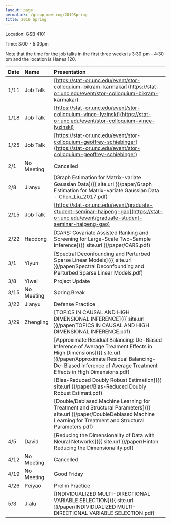 ```yaml
---
layout: page
permalink: /group_meeting/2019Spring
title: 2019 Spring
---
```


Location: GSB 4101 

Time: 3:00 - 5:00pm


Note that the time for the job talks in the first three weeks is 3:30 pm - 4:30 pm and the location is Hanes 120.

| Date    | Name       | Presentation |
| :----   | :----------|:--------     |
| 1/11    | Job Talk   | [https://stat-or.unc.edu/event/stor-colloquium-bikram-karmakar](https://stat-or.unc.edu/event/stor-colloquium-bikram-karmakar) |
| 1/18    | Job Talk   |  [https://stat-or.unc.edu/event/stor-colloquium-vince-lyzinski](https://stat-or.unc.edu/event/stor-colloquium-vince-lyzinski) |
| 1/25    | Job Talk | [https://stat-or.unc.edu/event/stor-colloquium-geoffrey-schiebinger](https://stat-or.unc.edu/event/stor-colloquium-geoffrey-schiebinger) |
| 2/1    | No Meeting | Cancelled | 
| 2/8    |  Jianyu |[Graph Estimation for Matrix-variate Gaussian Data]({{ site.url }}/paper/Graph Estimation for Matrix-variate Gaussian Data - Chen_Liu_2017.pdf)   |
| 2/15    | Job Talk |  [https://stat-or.unc.edu/event/graduate-student-seminar-haipeng-gao](https://stat-or.unc.edu/event/graduate-student-seminar-haipeng-gao)     |
| 2/22   | Haodong |[CARS: Covariate Assisted Ranking and Screening for Large-Scale Two-Sample Inference]({{ site.url }}/paper/CARS.pdf)   |
| 3/1   |Yiyun|[Spectral Deconfounding and Perturbed Sparse Linear Models]({{ site.url }}/paper/Spectral Deconfounding and Perturbed Sparse Linear Models.pdf) |
| 3/8   |  Yiwei|Project Update| 
| 3/15    |  No Meeting  | Spring Break |
| 3/22    | Jianyu | Defense Practice |
| 3/29   |Zhengling|[TOPICS IN CAUSAL AND HIGH DIMENSIONAL INFERENCE]({{ site.url }}/paper/TOPICS IN CAUSAL AND HIGH DIMENSIONAL INFERENCE.pdf) |
|        |         |[Approximate Residual Balancing: De-Biased Inference of Average Treament Effects in High Dimensions]({{ site.url }}/paper/Approximate Residual Balancing- De-Biased Inference of Average Treatment Effects in High Dimensions.pdf)| 
|        |         |[Bias-Reduced Doubly Robust Estimation]({{ site.url }}/paper/Bias-Reduced Doubly Robust Estimati.pdf) |
|        |         |[Double/Debiased Machine Learning for Treatment and Structural Parameters]({{ site.url }}/paper/DoubleDebiased Machine Learning for Treatment and Structural Parameters.pdf) |
| 4/5   | David | [Reducing the Dimensionality of Data with Neural Networks]({{ site.url }}/paper/Hinton Reducing the Dimensionality.pdf) |
| 4/12   | No Meeting | Cancelled |
| 4/19    | No Meeting | Good Friday |
| 4/26    | Peiyao |    Prelim Practice      |
| 5/3    | Jialu |   [INDIVIDUALIZED MULTI-DIRECTIONAL VARIABLE SELECTION]({{ site.url }}/paper/INDIVIDUALIZED MULTI-DIRECTIONAL VARIABLE SELECTION.pdf)    |

